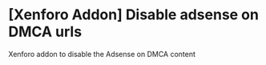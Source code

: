 # [Xenforo Addon] Disable adsense on DMCA urls
Xenforo addon to disable the Adsense on DMCA content
